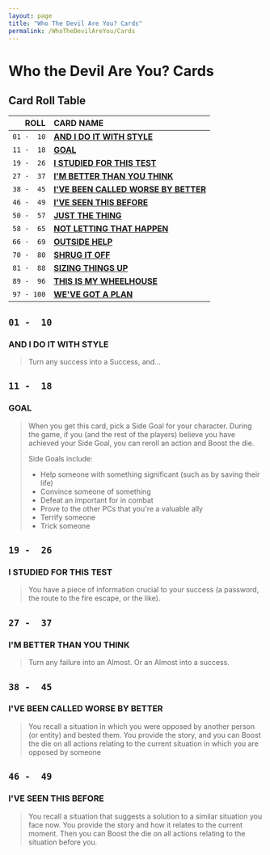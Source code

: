 ```yaml
---
layout: page
title: "Who The Devil Are You? Cards"
permalink: /WhoTheDevilAreYou/Cards
---
```


# Who the Devil Are You? Cards


## Card Roll Table

|  **ROLL**  |            **CARD NAME**                                                                                                    |
| ---------: | :-------------------------------------------------------------------------------------------------------------------------  |  
| `01 -  10` | **[AND I DO IT WITH STYLE](https://nicolii.github.io/WhoTheDevilAreYou/Cards#and-i-do-it-with-style)**                      |  
| `11 -  18` | **[GOAL](https://nicolii.github.io/WhoTheDevilAreYou/Cards#goal)**                                                          |
| `19 -  26` | **[I STUDIED FOR THIS TEST](https://nicolii.github.io/WhoTheDevilAreYou/Cards#i-studied-for-this-test)**                    |
| `27 -  37` | **[I'M BETTER THAN YOU THINK](https://nicolii.github.io/WhoTheDevilAreYou/Cards#im-better-than-you-think)**                 |
| `38 -  45` | **[I'VE BEEN CALLED WORSE BY BETTER](https://nicolii.github.io/WhoTheDevilAreYou/Cards#ive-been-called-worse-by-better)**   |
| `46 -  49` | **[I'VE SEEN THIS BEFORE](https://nicolii.github.io/WhoTheDevilAreYou/Cards#ive-seen-this-before)**                         |
| `50 -  57` | **[JUST THE THING]()**                     |
| `58 -  65` | **[NOT LETTING THAT HAPPEN]()**            |
| `66 -  69` | **[OUTSIDE HELP]()**                       |
| `70 -  80` | **[SHRUG IT OFF]()**                       |
| `81 -  88` | **[SIZING THINGS UP]()**                   |
| `89 -  96` | **[THIS IS MY WHEELHOUSE]()**              |
| `97 - 100` | **[WE'VE GOT A PLAN]()**                   |


## `01 -  10`  
### **AND I DO IT WITH STYLE**

> Turn any success into a Success, and...


## `11 -  18`  
### **GOAL**

> When you get this card, pick a Side Goal for your character. During the game, if you (and the rest of the players) believe you have achieved your Side Goal, you can reroll an action and Boost the die.
> 
> Side Goals include:
> 
> - Help someone with something significant (such as by saving their life)
> - Convince someone of something
> - Defeat an important for in combat
> - Prove to the other PCs that you're a valuable ally
> - Terrify someone
> - Trick someone


## `19 -  26`  
### **I STUDIED FOR THIS TEST**

> You have a piece of information crucial to your success (a password, the route to the fire escape, or the like).


## `27 -  37`  
### **I'M BETTER THAN YOU THINK**

> Turn any failure into an Almost. Or an Almost into a success.


## `38 -  45`  
### **I'VE BEEN CALLED WORSE BY BETTER**

> You recall a situation in which you were opposed by another person (or entity) and bested them. You provide the story, and you can Boost the die on all actions relating to the current situation in which you are opposed by someone


## `46 -  49`  
### **I'VE SEEN THIS BEFORE**

> You recall a situation that suggests a solution to a similar situation you face now. You provide the story and how it relates to the current moment. Then you can Boost the die on all actions relating to the situation before you.